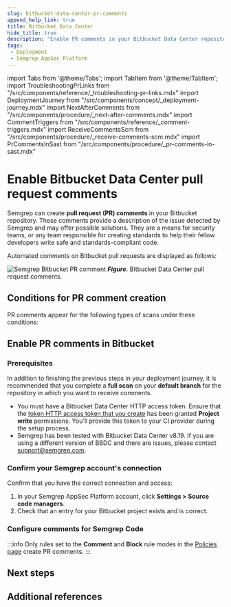 ```yaml
---
slug: bitbucket-data-center-pr-comments
append_help_link: true
title: Bitbucket Data Center
hide_title: true
description: "Enable PR comments in your Bitbucket Data Center repositories to display Semgrep findings to developers."
tags:
 - Deployment
 - Semgrep AppSec Platform
---
```


<!-- vale off -->

import Tabs from '@theme/Tabs';
import TabItem from '@theme/TabItem';
import TroubleshootingPrLinks from "/src/components/reference/_troubleshooting-pr-links.mdx"
import DeploymentJourney from "/src/components/concept/_deployment-journey.mdx"
import NextAfterComments from "/src/components/procedure/_next-after-comments.mdx"
import CommentTriggers from "/src/components/reference/_comment-triggers.mdx"
import ReceiveCommentsScm from "/src/components/procedure/_receive-comments-scm.mdx"
import PrCommentsInSast from "/src/components/procedure/_pr-comments-in-sast.mdx"

<!-- vale on -->

# Enable Bitbucket Data Center pull request comments

<DeploymentJourney />

Semgrep can create **pull request (PR) comments** in your Bitbucket repository. These comments provide a description of the issue detected by Semgrep and may offer possible solutions. They are a means for security teams, or any team responsible for creating standards to help their fellow developers write safe and standards-compliant code.

Automated comments on Bitbucket pull requests are displayed as follows:

![Semgrep Bitbucket PR comment](/img/bbdc-pr-comments.png#md-width)
_**Figure.**_ Bitbucket Data Center pull request comments.

## Conditions for PR comment creation

PR comments appear for the following types of scans under these conditions:

<CommentTriggers />

## Enable PR comments in Bitbucket

### Prerequisites

In addition to finishing the previous steps in your deployment journey, it is recommended that you complete a **full scan** on your **default branch** for the repository in which you want to receive comments.
- You must have a Bitbucket Data Center HTTP access token. Ensure that the [token HTTP access token that you create](https://confluence.atlassian.com/bitbucketserver/http-access-tokens-939515499.html) has been granted **Project write** permissions. You'll provide this token to your CI provider during the setup process.
- Semgrep has been tested with Bitbucket Data Center v8.19. If you are using a different version of BBDC and there are issues, please contact [<i class="fa-regular fa-envelope"></i> support@semgrep.com](mailto:support@semgrep.com).

### Confirm your Semgrep account's connection

Confirm that you have the correct connection and access:

1. In your Semgrep AppSec Platform account, click **Settings > Source code managers**.
2. Check that an entry for your Bitbucket project exists and is correct.

### Configure comments for Semgrep Code

<PrCommentsInSast name="Bitbucket" comment_type="PR" />

:::info
Only rules set to the **Comment** and **Block** rule modes in the [Policies page](https://semgrep.dev/orgs/-/policies) create PR comments.
:::

## Next steps

<NextAfterComments />

## Additional references

<TroubleshootingPrLinks />
